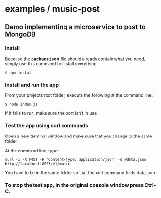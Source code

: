 examples / music-post
=====================

Demo implementing a microservice to post to MongoDB 
---------------------------------------------------------------------

### Install

Because the __package.json__ file should already contain what you need, simply use this command to install everything:

    $ npm install

### Install and run the app

From your projects root folder, execute the following at the command line:

    $ node index.js

If it fails to run, make sure the port isn't in use.

### Test the app using curl commands

Open a new terminal window and make sure that you change to the same folder.

At the command line, type:

    curl -i -X POST -H "Content-Type: application/json" -d @data.json http://localhost:8003/v1/music

You have to be in the same folder so that the curl command finds data.json.

### To stop the test app, in the original console window press __Ctrl-C__.